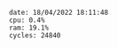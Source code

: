 

                date: 18/04/2022 18:11:48
                cpu: 0.4%
                ram: 19.1%
                cycles: 24840

                         